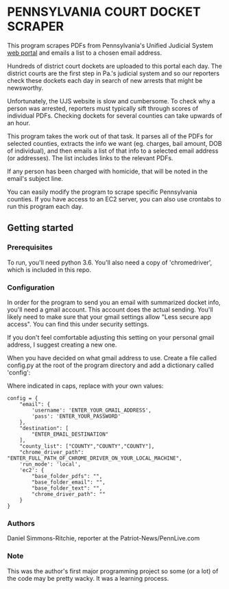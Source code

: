 # PENNSYLVANIA COURT DOCKET SCRAPER

This program scrapes PDFs from Pennsylvania's Unified Judicial System [web portal](https://ujsportal.pacourts.us/DocketSheets/MDJ.aspx) and emails a list to a chosen email address.

Hundreds of district court dockets are uploaded to this portal each day. The district courts are the first step in Pa.'s judicial system and so our reporters check these dockets each day in search of new arrests that might be newsworthy.

Unfortunately, the UJS website is slow and cumbersome. To check why a person was arrested, reporters must typically sift through scores of individual PDFs. Checking dockets for several counties can take upwards of an hour.

This program takes the work out of that task. It parses all of the PDFs for selected counties, extracts the info we want (eg. charges, bail amount, DOB of individual), and then emails a list of that info to a selected email address (or addresses). The list includes links to the relevant PDFs.

If any person has been charged with homicide, that will be noted in the email's subject line.

You can easily modify the program to scrape specific Pennsylvania counties. If you have access to an EC2 server, you can also use crontabs to run this program each day.

## Getting started

### Prerequisites

To run, you'll need python 3.6. You'll also need a copy of 'chromedriver', which is included in this repo.

### Configuration

In order for the program to send you an email with summarized docket info, you'll need a gmail account. This account does the actual sending. You'll likely need to make sure that your gmail settings allow "Less secure app access". You can find this under security settings.

If you don't feel comfortable adjusting this setting on your personal gmail address, I suggest creating a new one. 

When you have decided on what gmail address to use. Create a file called config.py at the root of the program directory and add a dictionary called 'config':

Where indicated in caps, replace with your own values:

    config = {
        "email": {
            'username': 'ENTER_YOUR_GMAIL_ADDRESS',
            'pass': 'ENTER_YOUR_PASSWORD'
        },
        "destination": [
            "ENTER_EMAIL_DESTINATION"
        ],
        "county_list": ["COUNTY","COUNTY","COUNTY"],
        "chrome_driver_path": "ENTER_FULL_PATH_OF_CHROME_DRIVER_ON_YOUR_LOCAL_MACHINE",
        'run_mode': 'local',
        'ec2': {
            "base_folder_pdfs": "",
            "base_folder_email": "",
            "base_folder_text": "",
            "chrome_driver_path": ""
        }
    }

### Authors

Daniel Simmons-Ritchie, reporter at the Patriot-News/PennLive.com

### Note

This was the author's first major programming project so some (or a lot) of the code may be pretty wacky. It was a learning process.
